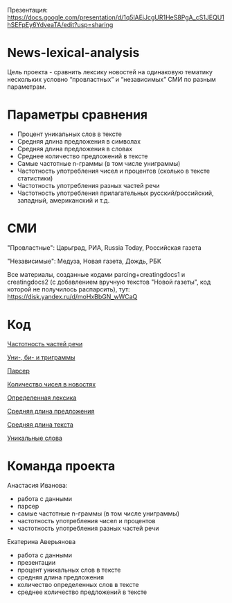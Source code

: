 Презентация: https://docs.google.com/presentation/d/1q5lAEiJcgUR1HeS8PgA_cS1JEQU1hSEFpEy6YdveaTA/edit?usp=sharing

# News-lexical-analysis
Цель проекта - сравнить лексику новостей на одинаковую тематику нескольких условно “провластных” и “независимых” СМИ по разным параметрам.

# Параметры сравнения
- Процент уникальных слов в тексте
- Средняя длина предложения в символах 
- Средняя длина предложения в словах
- Среднее количество предложений в тексте
- Самые частотные n-граммы (в том числе униграммы)
- Частотность употребления чисел и процентов (сколько в тексте статистики)
- Частотность употребления разных частей речи
- Частотность употребления прилагательных русский/российский, западный, американский и т.д.

# СМИ
"Провластные": Царьград, РИА, Russia Today, Российская газета

"Независимые": Медуза, Новая газета, Дождь, РБК

Все материалы, созданные кодами parcing+creatingdocs1 и creatingdocs2 (с добавлением вручную текстов "Новой газеты", код которой не получилось распарсить), тут: https://disk.yandex.ru/d/moHxBbGN_wWCaQ

# Код
[Частотность частей речи](https://github.com/IvAnastasia/News-lexical-analysis/blob/main/POS.py) 

[Уни-, би- и триграммы](https://github.com/IvAnastasia/News-lexical-analysis/blob/main/ngrams.py)

[Парсер](https://github.com/IvAnastasia/News-lexical-analysis/blob/main/parcing%2Bcreatingdocs1.py)

[Количество чисел в новостях](https://github.com/IvAnastasia/News-lexical-analysis/blob/main/numbers.py)

[Определенная лексика](https://github.com/IvAnastasia/News-lexical-analysis/blob/main/определенные%20слова.py)

[Средняя длина предложения](https://github.com/IvAnastasia/News-lexical-analysis/blob/main/средн%20длина%20предложения.py)

[Средняя длина текста](https://github.com/IvAnastasia/News-lexical-analysis/blob/main/среднее%20количество%20предложений.py)

[Уникальные слова](https://github.com/IvAnastasia/News-lexical-analysis/blob/main/уникальные%20слова.py)
 

# Команда проекта
Анастасия Иванова: 
- работа с данными
- парсер
- самые частотные n-граммы (в том числе униграммы)
- частотность употребления чисел и процентов
- частотность употребления разных частей речи

Екатерина Аверьянова 
- работа с данными 
- презентации 
- процент уникальных слов в тексте 
- средняя длина предложения 
- количество определенных слов в тексте 
- среднее количество предложений в тексте

